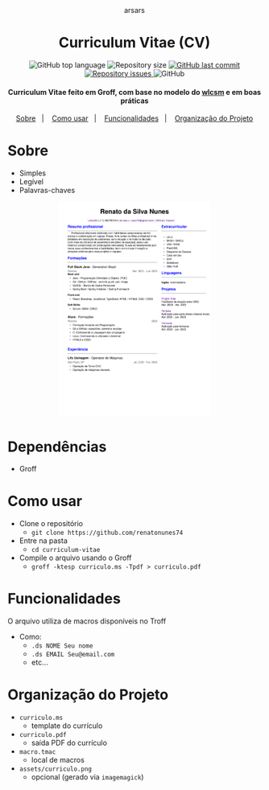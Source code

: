 <div align="center">
arsars

# Curriculum Vitae (CV)

<img alt="GitHub top language" src="https://img.shields.io/github/languages/top/renatonunes74/curriculum_vitae.svg?style=for-the-badge">
<img alt="Repository size" src="https://img.shields.io/github/repo-size/renatonunes74/curriculum_vitae.svg?style=for-the-badge">
<a href="https://github.com/renatonunes74/curriculum_vitae/commits/master">
<img alt="GitHub last commit" src="https://img.shields.io/github/last-commit/renatonunes74/curriculum_vitae.svg?style=for-the-badge">
<a href="https://github.com/renatonunes74/curriculum_vitae/issues">
<img alt="Repository issues" src="https://img.shields.io/github/issues/renatonunes74/curriculum_vitae.svg?style=for-the-badge">
</a>
<img alt="GitHub" src="https://img.shields.io/github/license/renatonunes74/curriculum_vitae.svg?style=for-the-badge">
<h4>Curriculum Vitae feito em Groff, com base no modelo do <a href="https://github.com/wlcsm/resume">wlcsm</a> e em boas práticas</h4>
<a href="#sobre">Sobre</a>&nbsp;&nbsp;&nbsp;|&nbsp;&nbsp;&nbsp;
<a href="#como-usar">Como usar</a>&nbsp;&nbsp;&nbsp;|&nbsp;&nbsp;&nbsp;
<a href="#funcionalidades">Funcionalidades</a>&nbsp;&nbsp;&nbsp;|&nbsp;&nbsp;&nbsp;
<a href="#organização-do-projeto">Organização do Projeto</a>

</p>
</div>

# Sobre
- Simples
- Legível
- Palavras-chaves

<div align="center"> 
<img src="./assets/curriculo_2.png" width=60%>
</div>

# Dependências
- Groff

# Como usar
- Clone o repositório
    - `git clone https://github.com/renatonunes74`
- Entre na pasta
    - `cd curriculum-vitae`
- Compile o arquivo usando o Groff
    - `groff -ktesp curriculo.ms -Tpdf > curriculo.pdf`

# Funcionalidades
O arquivo utiliza de macros disponíveis no Troff
- Como:
  - `.ds NOME Seu nome`
  - `.ds EMAIL Seu@email.com`
  - etc...

# Organização do Projeto
- `curriculo.ms`
    - template do currículo
- `curriculo.pdf`
    - saída PDF do currículo
- `macro.tmac`
    - local de macros
- `assets/curriculo.png`
    - opcional (gerado via `imagemagick`)

